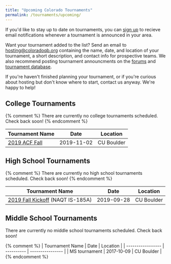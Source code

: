```yaml
---
title: "Upcoming Colorado Tournaments"
permalink: /tournaments/upcoming/
---
```


If you'd like to stay up to date on tournaments, you can [sign
up](https://qbnotify.msmitchell.org) to recieve email notifications whenever a
tournament is announced in your area.

Want your tournament added to the list? Send an email to
<hosting@coloradoqb.org> containing the name, date, and location of your
tournament, a short description, and contact info for prospective teams. We also
recommend posting tournament announcments on the [forums](
http://www.hsquizbowl.org/forums/) and [tournament database](
http://hsquizbowl.org/db/tournaments/).

If you're haven't finished planning your tournament, or if you're curious about
hosting but don't know where to start, contact us anyway. We're happy to help!

## College Tournaments

{% comment %}
There are currently no college tournaments scheduled. Check back soon!
{% endcomment %}

| Tournament Name   | Date       | Location         |
| ----------------- | ---------- | ---------------- |
| [2019 ACF Fall](http://www.hsquizbowl.org/forums/viewtopic.php?f=8&t=23119) | 2019-11-02 | CU Boulder |

## High School Tournaments

{% comment %}
There are currently no high school tournaments scheduled. Check back soon!
{% endcomment %}

| Tournament Name   | Date       | Location         |
| ----------------- | ---------- | ---------------- |
| [2019 Fall Kickoff](https://hsquizbowl.org/forums/viewtopic.php?f=1&t=23205) (NAQT IS-185A) | 2019-09-28 | CU Boulder |


## Middle School Tournaments

There are currently no middle school tournaments scheduled. Check back soon!

{% comment %}
| Tournament Name   | Date       | Location         |
| ----------------- | ---------- | ---------------- |
| MS tournament     | 2017-10-09 | CU Boulder       |
{% endcomment %}
